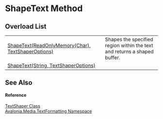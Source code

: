 # ShapeText Method


## Overload List
<table>
<tr>
<td><a href="M_Avalonia_Media_TextFormatting_TextShaper_ShapeText">ShapeText(ReadOnlyMemory(Char), TextShaperOptions)</a></td>
<td>Shapes the specified region within the text and returns a shaped buffer.</td>
</tr>
<tr>
<td><a href="M_Avalonia_Media_TextFormatting_TextShaper_ShapeText_1">ShapeText(String, TextShaperOptions)</a></td>
<td> </td>
</tr>
</table>

## See Also


#### Reference
<a href="T_Avalonia_Media_TextFormatting_TextShaper">TextShaper Class</a>  
<a href="N_Avalonia_Media_TextFormatting">Avalonia.Media.TextFormatting Namespace</a>  

